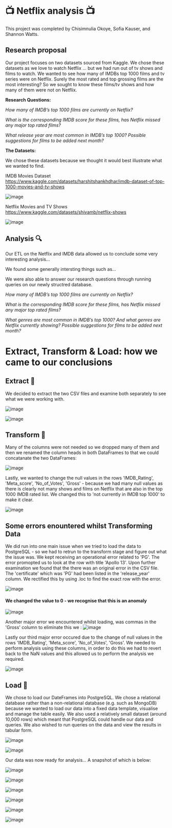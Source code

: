 # :tv: Netflix analysis 📺 

This project was completed by Chisimnulia Okoye, Sofia Kauser, and Shannon Watts.

## Research proposal

Our project focuses on two datasets sourced from Kaggle. We chose these datasets as we love to watch Netflix ... but we had run out of tv shows and films to watch. We wanted to see how many of IMDBs top 1000 films and tv series were on Netflix. Surely the most rated and top grossing films are the most interesting? So we sought to know these films/tv shows and how many of them were not on Netflix. 

**Research Questions:**

*How many of IMDB’s top 1000 films are currently on Netflix?*

*What is the corresponding IMDB score for these films, has Netflix missed any major top rated films?*

*What release year are most common in IMDB’s top 1000? Possible suggestions for films to be added next month?*

**The Datasets:**

We chose these datasets because we thought it would best illustrate what we wanted to find. 

IMDB Movies Dataset
https://www.kaggle.com/datasets/harshitshankhdhar/imdb-dataset-of-top-1000-movies-and-tv-shows

![image](https://user-images.githubusercontent.com/100214297/170559020-47c173bb-9ea8-47cc-aac5-6f67c9ee8735.png)

Netflix Movies and TV Shows
https://www.kaggle.com/datasets/shivamb/netflix-shows 

![image](https://user-images.githubusercontent.com/100214297/170559212-75190924-06a5-4063-91dc-1d7164826f97.png)


## Analysis :mag:

Our ETL on the Netflix and IMDB data allowed us to conclude some very interesting analysis...

We found some generally intersting things such as...

We were also able to answer our research questions through running queries on our newly structred database.

*How many of IMDB’s top 1000 films are currently on Netflix?*


*What is the corresponding IMDB score for these films, has Netflix missed any major top rated films?*


*What genres are most common in IMDB’s top 1000? And what genres are Netflix currently showing? Possible suggestions for films to be added next month?*




# Extract, Transform & Load: how we came to our conclusions

## Extract :open_file_folder:

We decided to extract the two CSV files and examine both separately to see what we were working with.

![image](https://user-images.githubusercontent.com/100214297/170561035-3cd19ed7-49f6-4323-99c4-1270c8c16e99.png)

![image](https://user-images.githubusercontent.com/100214297/170561207-d16677e5-958e-4a2f-80af-0835a8553fe6.png)

## Transform :broom:

Many of the columns were not needed so we dropped many of them and then we renamed the column heads in both DataFrames to that we could concatanate the two DataFrames:

![image](https://user-images.githubusercontent.com/100214297/170561586-fbdabb58-d60d-4fed-a948-dc7d197f3243.png)

Lastly, we wanted to change the null values in the rows 'IMDB_Rating',	'Meta_score',	'No_of_Votes',	'Gross' - because we had many null values as there is clearly not many shows and films on Netflix that are also in the top 1000 IMDB rated list. We changed this to 'not currently in IMDB top 1000' to make it clear. 

![image](https://user-images.githubusercontent.com/100214297/170561912-2c75bd0b-caed-4a63-9a71-dbe504f0e1f4.png)

## Some errors enountered whilst Transforming Data

We did run into one main issue when we tried to load the data to PostgreSQL - so we had to retrun to the transform stage and figure out what the issue was. 
We kept receiving an operational error related to 'PG'. The error promopted us to look at the row with title 'Apollo 13'. Upon further examination we found that the there was an original error in the CSV file. The 'certificate' which was 'PG' had been listed in the 'release_year' column. 
We rectified this by using .loc to find the exact row with the error. 

![image](https://user-images.githubusercontent.com/100214297/170679731-6e1db5d9-1ee1-4c0a-bacf-93136e33fcbf.png)

#### We changed the value to 0 - we recognise that this is an anomaly

![image](https://user-images.githubusercontent.com/100214297/170679980-e7042fc3-0abd-407e-82e4-ea59a8df6bf7.png)

Another major error we encountered whilst loading, was commas in the 'Gross' column to  eliminate this we :
![image](https://user-images.githubusercontent.com/100169801/170824778-f0412b65-6111-4cb5-b9c6-96e69f26c000.png)

Lastly our third major error occured due to the change of null values in the rows 'IMDB_Rating',	'Meta_score',	'No_of_Votes',	'Gross'. We needed to perform analysis using these columns, in order to do this we had to revert back to the NaN values and this allowed us to perform the analysis we required. 

![image](https://user-images.githubusercontent.com/100169801/170825194-088190a5-f529-466f-aec8-9c68184c8f3b.png)


## Load :fax:

We chose to load our DateFrames into PostgreSQL. We chose a relational database rather than a non-relational database (e.g. such as MongoDB) because we wanted to load our data into a fixed data template, visualise and manage the table easily. We also used a relatively small dataset (around 10,000 rows) which meant that PostgreSQL could handle our data and queries. We also wished to run queries on the data and view the results in tabular form. 

![image](https://user-images.githubusercontent.com/100214297/170824015-47c37fe6-8cc3-43e8-bbaf-19760bc7a1d8.png)


![image](https://user-images.githubusercontent.com/99673859/170675609-13b018ef-4612-4c74-babc-0613982108e2.png)

Our data was now ready for analysis... A snapshot of which is below:

![image](https://user-images.githubusercontent.com/100214297/170824023-c6a86e00-8877-4403-b158-ac9d8df36ac3.png)

![image](https://user-images.githubusercontent.com/100214297/170824026-21c3369d-8011-4b3f-ab0a-20cd6f878dfc.png)

![image](https://user-images.githubusercontent.com/100214297/170824030-ca225364-5da3-4451-a884-63032ef50b7a.png)

![image](https://user-images.githubusercontent.com/100214297/170824034-f59cd1cf-ba8b-46e4-961a-3f30b8d32e7a.png)

![image](https://user-images.githubusercontent.com/100214297/170824041-a1af932f-8eeb-4ea8-8194-5c6a7811607f.png)

![image](https://user-images.githubusercontent.com/100214297/170824047-3ccd3fe8-b936-42a7-ad48-440404705fe7.png)



